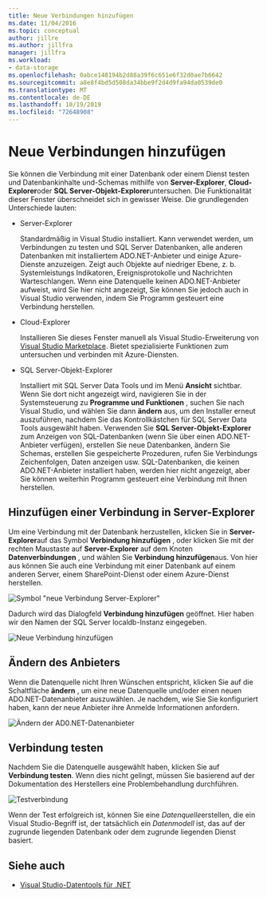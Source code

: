 ```yaml
---
title: Neue Verbindungen hinzufügen
ms.date: 11/04/2016
ms.topic: conceptual
author: jillre
ms.author: jillfra
manager: jillfra
ms.workload:
- data-storage
ms.openlocfilehash: 0abce148194b2d88a39f6c651e6f32d0ae7b6642
ms.sourcegitcommit: a8e8f4bd5d508da34bbe9f2d4d9fa94da0539de0
ms.translationtype: MT
ms.contentlocale: de-DE
ms.lasthandoff: 10/19/2019
ms.locfileid: "72648908"
---
```

# <a name="add-new-connections"></a>Neue Verbindungen hinzufügen

Sie können die Verbindung mit einer Datenbank oder einem Dienst testen und Datenbankinhalte und-Schemas mithilfe von **Server-Explorer**, **Cloud-Explorer**oder **SQL Server-Objekt-Explorer**untersuchen. Die Funktionalität dieser Fenster überschneidet sich in gewisser Weise. Die grundlegenden Unterschiede lauten:

- Server-Explorer

   Standardmäßig in Visual Studio installiert. Kann verwendet werden, um Verbindungen zu testen und SQL Server Datenbanken, alle anderen Datenbanken mit installiertem ADO.NET-Anbieter und einige Azure-Dienste anzuzeigen. Zeigt auch Objekte auf niedriger Ebene, z. b. Systemleistungs Indikatoren, Ereignisprotokolle und Nachrichten Warteschlangen. Wenn eine Datenquelle keinen ADO.NET-Anbieter aufweist, wird Sie hier nicht angezeigt, Sie können Sie jedoch auch in Visual Studio verwenden, indem Sie Programm gesteuert eine Verbindung herstellen.

- Cloud-Explorer

   Installieren Sie dieses Fenster manuell als Visual Studio-Erweiterung von [Visual Studio Marketplace](https://marketplace.visualstudio.com/items?itemName=ms-azuretools.CloudExplorerForVS). Bietet spezialisierte Funktionen zum untersuchen und verbinden mit Azure-Diensten.

- SQL Server-Objekt-Explorer

   Installiert mit SQL Server Data Tools und im Menü **Ansicht** sichtbar. Wenn Sie dort nicht angezeigt wird, navigieren Sie in der Systemsteuerung zu **Programme und Funktionen** , suchen Sie nach Visual Studio, und wählen Sie dann **ändern** aus, um den Installer erneut auszuführen, nachdem Sie das Kontrollkästchen für SQL Server Data Tools ausgewählt haben. Verwenden Sie **SQL Server-Objekt-Explorer** zum Anzeigen von SQL-Datenbanken (wenn Sie über einen ADO.NET-Anbieter verfügen), erstellen Sie neue Datenbanken, ändern Sie Schemas, erstellen Sie gespeicherte Prozeduren, rufen Sie Verbindungs Zeichenfolgen, Daten anzeigen usw. SQL-Datenbanken, die keinen ADO.NET-Anbieter installiert haben, werden hier nicht angezeigt, aber Sie können weiterhin Programm gesteuert eine Verbindung mit Ihnen herstellen.

## <a name="add-a-connection-in-server-explorer"></a>Hinzufügen einer Verbindung in Server-Explorer

Um eine Verbindung mit der Datenbank herzustellen, klicken Sie in **Server-Explorer**auf das Symbol **Verbindung hinzufügen** , oder klicken Sie mit der rechten Maustaste auf **Server-Explorer** auf dem Knoten **Datenverbindungen** , und wählen Sie **Verbindung hinzufügen**aus. Von hier aus können Sie auch eine Verbindung mit einer Datenbank auf einem anderen Server, einem SharePoint-Dienst oder einem Azure-Dienst herstellen.

![Symbol "neue Verbindung Server-Explorer"](../data-tools/media/raddata-server-explorer-new-connection-icon.png)

Dadurch wird das Dialogfeld **Verbindung hinzufügen** geöffnet. Hier haben wir den Namen der SQL Server localdb-Instanz eingegeben.

![Neue Verbindung hinzufügen](../data-tools/media/raddata-add-new-connection-dialog.png)

## <a name="change-the-provider"></a>Ändern des Anbieters

Wenn die Datenquelle nicht Ihren Wünschen entspricht, klicken Sie auf die Schaltfläche **ändern** , um eine neue Datenquelle und/oder einen neuen ADO.NET-Datenanbieter auszuwählen. Je nachdem, wie Sie Sie konfiguriert haben, kann der neue Anbieter ihre Anmelde Informationen anfordern.

![Ändern der AD0.NET-Datenanbieter](../data-tools/media/raddata-change-ad0.net-data-provider.png)

## <a name="test-the-connection"></a>Verbindung testen

Nachdem Sie die Datenquelle ausgewählt haben, klicken Sie auf **Verbindung testen**. Wenn dies nicht gelingt, müssen Sie basierend auf der Dokumentation des Herstellers eine Problembehandlung durchführen.

![Testverbindung](../data-tools/media/raddata-test-connection.png)

Wenn der Test erfolgreich ist, können Sie eine *Datenquelle*erstellen, die ein Visual Studio-Begriff ist, der tatsächlich ein *Datenmodell* ist, das auf der zugrunde liegenden Datenbank oder dem zugrunde liegenden Dienst basiert.

## <a name="see-also"></a>Siehe auch

- [Visual Studio-Datentools für .NET](../data-tools/visual-studio-data-tools-for-dotnet.md)
